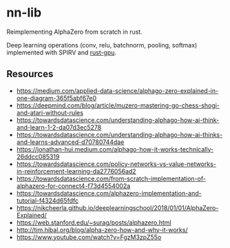 # nn-lib

Reimplementing AlphaZero from scratch in rust. 

Deep learning operations (conv, relu, batchnorm, pooling, softmax) implemented with SPIRV and [rust-gpu](https://github.com/EmbarkStudios/rust-gpu).



## Resources

* https://medium.com/applied-data-science/alphago-zero-explained-in-one-diagram-365f5abf67e0
* https://deepmind.com/blog/article/muzero-mastering-go-chess-shogi-and-atari-without-rules
* https://towardsdatascience.com/understanding-alphago-how-ai-think-and-learn-1-2-da07d3ec5278
* https://towardsdatascience.com/understanding-alphago-how-ai-thinks-and-learns-advanced-d70780744dae
* https://jonathan-hui.medium.com/alphago-how-it-works-technically-26ddcc085319
* https://towardsdatascience.com/policy-networks-vs-value-networks-in-reinforcement-learning-da2776056ad2
* https://towardsdatascience.com/from-scratch-implementation-of-alphazero-for-connect4-f73d4554002a
* https://towardsdatascience.com/alphazero-implementation-and-tutorial-f4324d65fdfc
* https://nikcheerla.github.io/deeplearningschool/2018/01/01/AlphaZero-Explained/
* https://web.stanford.edu/~surag/posts/alphazero.html
* http://tim.hibal.org/blog/alpha-zero-how-and-why-it-works/
* https://www.youtube.com/watch?v=FgzM3zpZ55o
